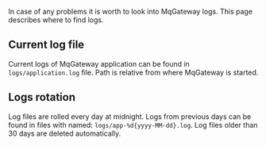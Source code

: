 In case of any problems it is worth to look into MqGateway logs. This page describes where to find logs.

## Current log file

Current logs of MqGateway application can be found in `logs/application.log` file. Path is relative from where MqGateway is started. 


## Logs rotation

Log files are rolled every day at midnight. Logs from previous days can be found in files with named: `logs/app-%d{yyyy-MM-dd}.log`.
Log files older than 30 days are deleted automatically.
